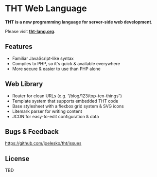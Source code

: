 # THT Web Language

**THT is a new programming language for server-side web development.**

Please visit **[tht-lang.org](https://tht-lang.org)**.



## Features

- Familiar JavaScript-like syntax
- Compiles to PHP, so it's quick & available everywhere
- More secure & easier to use than PHP alone



## Web Library

- Router for clean URLs (e.g. “/blog/123/top-ten-things”)
- Template system that supports embedded THT code
- Base stylesheet with a flexbox grid system & SVG icons
- Litemark parser for writing content
- JCON for easy-to-edit configuration & data



## Bugs & Feedback

https://github.com/joelesko/tht/issues



## License

TBD

